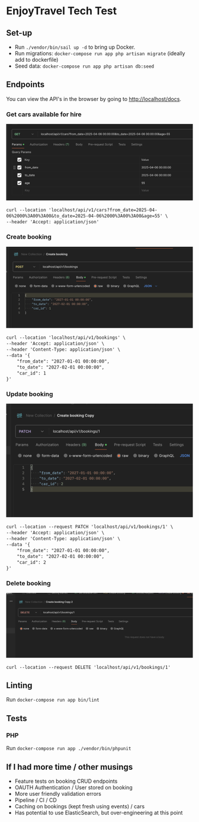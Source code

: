 # EnjoyTravel Tech Test
## Set-up
- Run `./vendor/bin/sail up -d` to bring up Docker.
- Run migrations: `docker-compose run app php artisan migrate` (ideally add to dockerfile)
- Seed data: `docker-compose run app php artisan db:seed`

## Endpoints

You can view the API's in the browser by going to [http://localhost/docs](http://localhost/docs).

### Get cars available for hire

![Get available cars](image.png)

```
curl --location 'localhost/api/v1/cars?from_date=2025-04-06%2000%3A00%3A00&to_date=2025-04-06%2000%3A00%3A00&age=55' \
--header 'Accept: application/json'
```

### Create booking

![Create booking](image-1.png)

```
curl --location 'localhost/api/v1/bookings' \
--header 'Accept: application/json' \
--header 'Content-Type: application/json' \
--data '{
    "from_date": "2027-01-01 00:00:00",
    "to_date": "2027-02-01 00:00:00",
    "car_id": 1
}'
```

### Update booking

![Update booking](image-2.png)

```
curl --location --request PATCH 'localhost/api/v1/bookings/1' \
--header 'Accept: application/json' \
--header 'Content-Type: application/json' \
--data '{
    "from_date": "2027-01-01 00:00:00",
    "to_date": "2027-02-01 00:00:00",
    "car_id": 2
}'
```

### Delete booking

![Delete booking](image-3.png)

```
curl --location --request DELETE 'localhost/api/v1/bookings/1'
```

## Linting 
Run `docker-compose run app bin/lint`

## Tests
### PHP
Run `docker-compose run app ./vendor/bin/phpunit`

## If I had more time / other musings
- Feature tests on booking CRUD endpoints
- OAUTH Authentication / User stored on booking
- More user friendly validation errors
- Pipeline / CI / CD
- Caching on bookings (kept fresh using events) / cars
- Has potential to use ElasticSearch, but over-engineering at this point